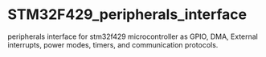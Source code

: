 # STM32F429_peripherals_interface
 peripherals interface for stm32f429 microcontroller as GPIO, DMA, External interrupts, power modes, timers, and communication protocols.
